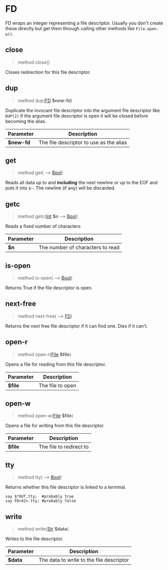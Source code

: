 # FD
 FD wraps an integer representing a file descriptor. Usually you don't create these directly but get them through calling other methods like `File.open-w()`.
## close
>method close()

 Closes redirection for this file descriptor.
## dup
>method dup([FD](./FD.md) **$new-fd**)

 Duplicate the invocant file descriptor into the argument file descriptor like `DUP(2)` if the argument file descriptor is open it will be closed before becoming the alias.

|Parameter|Description|
|---------|-----------|
|**$new-fd**| The file descriptor to use as the alias|
## get
>method get( ⟶ [Bool](./Bool.md))

 Reads all data up to and **including** the next newline or up to the EOF and puts it into `$~`. The newline (if any) will be discarded.
## getc
>method getc([Int](./Int.md) **$n** ⟶ [Bool](./Bool.md))

 Reads a fixed number of characters

|Parameter|Description|
|---------|-----------|
|**$n**| The number of characters to read|
## is-open
>method is-open( ⟶ [Bool](./Bool.md))

 Returns True if the file descriptor is open.
## next-free
>method next-free( ⟶ [FD](./FD.md))

 Returns the next free file descriptor if it can find one. Dies if it can't.
## open-r
>method open-r([File](./File.md) **$file**)

 Opens a file for reading from this file descriptor.

|Parameter|Description|
|---------|-----------|
|**$file**| The file to open|
## open-w
>method open-w([File](./File.md) **$file**)

 Opens a file for writing from this file descriptor.

|Parameter|Description|
|---------|-----------|
|**$file**| The file to redirect to|
## tty
>method tty( ⟶ [Bool](./Bool.md))

 Returns whether this file descriptor is linked to a terminal.
```perl6
say $*OUT.tty;  #probably true
say FD<42>.tty; #probably false
```
## write
>method write([Str](./Str.md) **$data**)

 Writes to the file descriptor.

|Parameter|Description|
|---------|-----------|
|**$data**| The data to write to the file descriptor|
